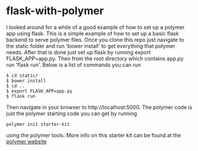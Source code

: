 # flask-with-polymer

I looked around for a while of a good example of how to set up a polymer app using flask. This is a simple example of how to set up a basic flask backend to serve polymer files. Once you clone this repo just navigate to the static folder and run 'bower install' to get everything that polymer needs. After that is done just set up flask by running export FLASK_APP=app.py. Then from the root directory which contains app.py run 'flask run'. Below is a list of commands you can run

```
$ cd static/
$ bower install
$ cd ..
$ export FLASK_APP=app.py
$ flask run
```

Then navigate in your browser to http://localhost:5000.
The polymer code is just the polymer starting code you can get by running

`polymer init starter-kit`

using the polymer tools. More info on this starter kit can be found at the [polymer website](https://www.polymer-project.org/1.0/start/toolbox/set-up)
